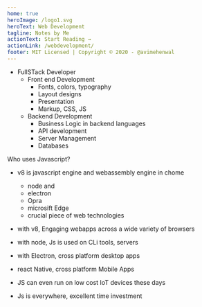 ```yaml
---
home: true
heroImage: /logo1.svg
heroText: Web Development
tagline: Notes by Me
actionText: Start Reading →
actionLink: /webdevelopment/
footer: MIT Licensed | Copyright © 2020 - @avimehenwal
---
```


* FullSTack Developer
  * Front end Development
    * Fonts, colors, typography
    * Layout designs
    * Presentation
    * Markup, CSS, JS
  * Backend Development
    * Business Logic in backend languages
    * API development
    * Server Management
    * Databases

Who uses Javascript?
* v8 is javascript engine and webassembly engine in chome
  * node and
  * electron
  * Opra
  * microsift Edge
  * crucial piece of web technologies

* with v8, Engaging webapps across a wide variety of browsers
* with node, Js is used on CLi tools, servers
* with Electron, cross platform desktop apps
* react Native, cross platform Mobile Apps
* JS can even run on low cost IoT devices these days
* Js is everywhere, excellent time investment



<posts />
<Footer :comments="false" />

